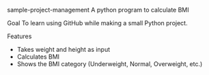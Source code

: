 sample-project-management
A python program to calculate BMI

Goal 
To learn using GitHub while making a small Python project.

Features
- Takes weight and height as input  
- Calculates BMI  
- Shows the BMI category (Underweight, Normal, Overweight, etc.)
